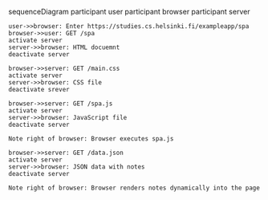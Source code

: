 sequenceDiagram
    participant user
    participant browser
    participant server

    user->>browser: Enter https://studies.cs.helsinki.fi/exampleapp/spa
    browser->>user: GET /spa
    activate server
    server->>browser: HTML docuemnt
    deactivate server

    browser->>server: GET /main.css
    activate server
    server->>browser: CSS file
    deactivate srever

    browser->>server: GET /spa.js
    activate server
    server->>browser: JavaScript file
    deactivate server

    Note right of browser: Browser executes spa.js

    browser->>server: GET /data.json
    activate server
    server->>browser: JSON data with notes
    deactivate server

    Note right of browser: Browser renders notes dynamically into the page